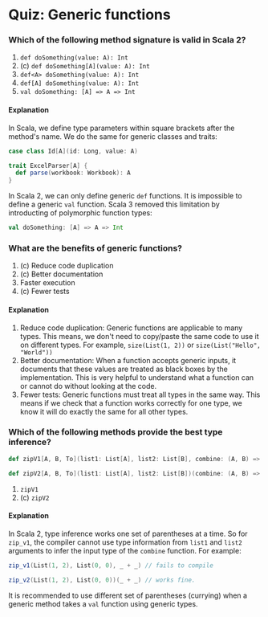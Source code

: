 # Quiz: Generic functions

### Which of the following method signature is valid in Scala 2?

1. `def doSomething(value: A): Int`
1. (c) `def doSomething[A](value: A): Int`
1. `def<A> doSomething(value: A): Int`
1. `def[A] doSomething(value: A): Int`
1. `val doSomething: [A] => A => Int`

#### Explanation

In Scala, we define type parameters within square brackets after the method's name. 
We do the same for generic classes and traits:

```scala
case class Id[A](id: Long, value: A)

trait ExcelParser[A] {
  def parse(workbook: Workbook): A
}
```

In Scala 2, we can only define generic `def` functions. It is impossible to define a
generic `val` function. Scala 3 removed this limitation by introducting of polymorphic function types:

```scala
val doSomething: [A] => A => Int
```

### What are the benefits of generic functions?

1. (c) Reduce code duplication
1. (c) Better documentation
1. Faster execution
1. (c) Fewer tests

#### Explanation

1. Reduce code duplication: Generic functions are applicable to many types. This means, we don't need to 
copy/paste the same code to use it on different types. For example, `size(List(1, 2))` or `size(List("Hello", "World"))` 
1. Better documentation: When a function accepts generic inputs, it documents that these values are treated as black boxes
by the implementation. This is very helpful to understand what a function can or cannot do without looking at the code. 
1. Fewer tests: Generic functions must treat all types in the same way. This means if we check that a function works correctly
for one type, we know it will do exactly the same for all other types.


### Which of the following methods provide the best type inference?

```scala
def zipV1[A, B, To](list1: List[A], list2: List[B], combine: (A, B) => To): List[To]

def zipV2[A, B, To](list1: List[A], list2: List[B])(combine: (A, B) => To): List[To]
```

1. `zipV1`
1. (c) `zipV2`

#### Explanation

In Scala 2, type inference works one set of parentheses at a time. So for `zip_v1`, the compiler cannot use
type information from `list1` and `list2` arguments to infer the input type of the `combine` function. For example:

```scala
zip_v1(List(1, 2), List(0, 0), _ + _) // fails to compile

zip_v2(List(1, 2), List(0, 0))(_ + _) // works fine.
```

It is recommended to use different set of parentheses (currying) when a generic method takes a `val` function using
generic types.  